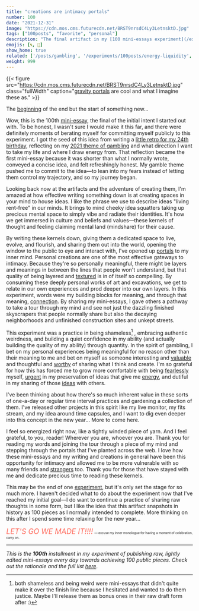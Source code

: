 ```yaml
---
title: "creations are intimacy portals"
number: 100
date: "2021-12-31"
image: "https://cdn.mos.cms.futurecdn.net/BRST9nrsdC4Ly3LetnsktD.jpg"
tags: ["100posts", "favorite", "personal"]
description: "The final artifact in my [100 mini-essays experiment](/experiments/100posts) exploring the intimacy of creations and the value of sharing your mind with the world."
emojis: [🌀, 🌌]
show_home: true
related: ['/posts/gambling', '/experiments/100posts/energy-liquidity', '/experiments/100posts/urgency', '/experiments/postal-portals', '/experiments/100posts/beginnings', '/experiments/100posts/crazy-ideas', '/experiments/100posts/perception', '/posts/mid-twenties', '/experiments/100posts/fear', '/experiments/100posts/cafe-encounter', '/experiments/100posts/soothing-fire', '/experiments/100posts/dance', '/experiments/100posts/finding-texture']
weight: 999
---
```


{{< figure src="https://cdn.mos.cms.futurecdn.net/BRST9nrsdC4Ly3LetnsktD.jpg" class="fullWidth" caption="[gravity portals](https://www.livescience.com/gravity-portals-solve-dark-matter-gamma-ray-mystery.html) are cool and what I imagine these as." >}}

The [beginning](/experiments/100posts/beginnings) of the end but the start of something new...

Wow, this is the 100th [mini-essay](/experiments/100posts), the final of the initial intent I started out with. To be honest, I wasn't sure I would make it this far, and there were definitely moments of berating myself for committing myself publicly to this experiment. I got the seed of this idea from writing a [little retro for my 24th birthday](/posts/mid-twenties), reflecting on my [2021 theme of gambling](/posts/gambling) and what direction I want to take my life and where I draw energy from. That reflection became the first mini-essay because it was shorter than what I normally wrote, conveyed a concise idea, and felt refreshingly honest. My gamble theme pushed me to commit to the idea—to lean into my fears instead of letting them control my trajectory, and so my journey began.

Looking back now at the artifacts and the adventure of creating them, I'm amazed at how effective writing something down is at creating spaces in your mind to house ideas. I like the phrase we use to describe ideas "living rent-free" in our minds. It brings to mind cheeky idea squatters taking up precious mental space to simply vibe and radiate their identities. It's how we get immersed in culture and beliefs and values—these kernels of thought and feeling claiming mental land (mindshare) for their cause.

By writing these kernels down, giving them a dedicated space to live, evolve, and flourish, and sharing them out into the world, opening the window to the public to eye and interact with, I've opened up [portals](https://www.spencerchang.me/experiments/postal-portals/) to my inner mind. Personal creations are one of the most effective gateways to intimacy. Because they're so personally meaningful, there might be layers and meanings in between the lines that people won't understand, but that quality of being layered and [textured](/experiments/100posts/finding-texture) is in of itself so compelling. By consuming these deeply personal works of art and excavations, we get to relate in our own experiences and prod deeper into our own layers. In this experiment, words were my building blocks for meaning, and through that meaning, [connection](https://www.spencerchang.me/experiments/100posts/perception/). By sharing my mini-essays, I gave others a pathway to take a tour through my mind and see not just the dazzling finished skyscrapers that people normally share but also the decaying neighborhoods and unfinished construction sites and unkept streets. 

This experiment was a practice in being shameless[^1] , embracing authentic weirdness, and building a quiet confidence in my ability (and actually building the quality of my ability) through quantity. In the spirit of gambling, I bet on my personal experiences being meaningful for no reason other than their meaning to me and bet on myself as someone interesting and [valuable](https://www.spencerchang.me/experiments/100posts/dance/) and thoughtful and [worthy](https://www.spencerchang.me/experiments/100posts/soothing-fire/) of sharing what I think and create. I'm so grateful for how this has forced me to grow more comfortable with being [fearlessly](https://www.spencerchang.me/experiments/100posts/fear) myself, [urgent](https://www.spencerchang.me/experiments/100posts/urgency/) in my preservation of ideas that give me [energy](https://www.spencerchang.me/experiments/100posts/energy-liquidity/), and dutiful in my sharing of those [ideas](https://www.spencerchang.me/experiments/100posts/crazy-ideas/) with others.

[^1]: both shameless and being weird were mini-essays that didn't quite make it over the finish line because I hesitated and wanted to do them justice. Maybe I'll release them as bonus ones in their raw draft form after :)  

I've been thinking about how there's so much inherent value in these sorts of one-a-day or regular time interval practices and gardening a collection of them. I've released other projects in this spirit like my live monitor, my fits stream, and my idea around time capsules, and I want to dig even deeper into this concept in the new year... More to come here.

I feel so energized right now, like a tightly winded piece of yarn. And I feel grateful, to you, reader! Wherever you are, whoever you are. Thank you for reading my words and joining the tour through a piece of my mind and stepping through the portals that I've planted across the web. I love how these mini-essays and my writing and creations in general have been this opportunity for intimacy and allowed me to be more vulnerable with so many friends and [strangers](https://www.spencerchang.me/experiments/100posts/cafe-encounter/) too. Thank you for those that have stayed with me and dedicate precious time to reading these kernels. 

This may be the end of one [experiment](/experiments), but it's only set the stage for so much more. I haven't decided what to do about the experiment now that I've reached my initial goal—I do want to continue a practice of sharing raw thoughts in some form, but I like the idea that this artifact snapshots in history as 100 pieces as I normally intended to complete. More thinking on this after I spend some time relaxing for the new year...

<span style="font-size: 140%; color:#ff6a5c;">*LET'S GO WE MADE IT!!!!*</span> <span style="font-size: 60%;">— excuse my inner monologue for having a moment of celebration, carry on.</span>

---
*This is the **100th** installment in my experiment of publishing raw, lightly edited mini-essays every day towards achieving 100 public pieces. Check out the rationale and the full list [here](/experiments/100posts/)*.
